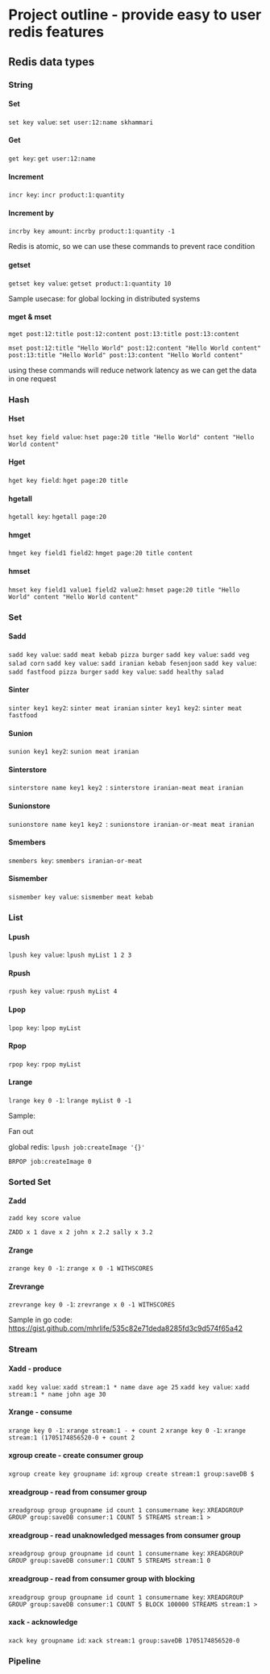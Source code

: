 # Project outline - provide easy to user redis features

## Redis data types

### String
#### Set
`set key value`: `set user:12:name skhammari`
#### Get
`get key`: `get user:12:name`

#### Increment
`incr key`: `incr product:1:quantity`
#### Increment by
`incrby key amount`: `incrby product:1:quantity -1`

Redis is atomic, so we can use these commands to prevent race condition

#### getset
`getset key value`: `getset product:1:quantity 10`

Sample usecase: for global locking in distributed systems

#### mget & mset
`mget post:12:title post:12:content post:13:title post:13:content`

`mset post:12:title "Hello World" post:12:content "Hello World content" post:13:title "Hello World" post:13:content "Hello World content"`

using these commands will reduce network latency as we can get the data in one request

### Hash

#### Hset
`hset key field value`: `hset page:20 title "Hello World" content "Hello World content"`
#### Hget
`hget key field`: `hget page:20 title`
#### hgetall
`hgetall key`: `hgetall page:20`
#### hmget
`hmget key field1 field2`: `hmget page:20 title content`
#### hmset
`hmset key field1 value1 field2 value2`: `hmset page:20 title "Hello World" content "Hello World content"`

### Set

#### Sadd
`sadd key value`: `sadd meat kebab pizza burger`
`sadd key value`: `sadd veg salad corn`
`sadd key value`: `sadd iranian kebab fesenjoon`
`sadd key value`: `sadd fastfood pizza burger`
`sadd key value`: `sadd healthy salad`
#### Sinter
`sinter key1 key2`: `sinter meat iranian`
`sinter key1 key2`: `sinter meat fastfood`
#### Sunion
`sunion key1 key2`: `sunion meat iranian`

#### Sinterstore
`sinterstore name key1 key2 `: `sinterstore iranian-meat meat iranian`

#### Sunionstore
`sunionstore name key1 key2 `: `sunionstore iranian-or-meat meat iranian`

#### Smembers
`smembers key`: `smembers iranian-or-meat`

#### Sismember
`sismember key value`: `sismember meat kebab`

### List

#### Lpush
`lpush key value`: `lpush myList 1 2 3`

#### Rpush
`rpush key value`: `rpush myList 4`

#### Lpop
`lpop key`: `lpop myList`

#### Rpop
`rpop key`: `rpop myList`

#### Lrange
`lrange key 0 -1`: `lrange myList 0 -1`

Sample:

Fan out

global redis: `lpush job:createImage '{}'`
```redis
BRPOP job:createImage 0
```

### Sorted Set

#### Zadd
`zadd key score value`

```redis
ZADD x 1 dave x 2 john x 2.2 sally x 3.2
```

#### Zrange
`zrange key 0 -1`: `zrange x 0 -1 WITHSCORES`

#### Zrevrange
`zrevrange key 0 -1`: `zrevrange x 0 -1 WITHSCORES`

Sample in go code:
https://gist.github.com/mhrlife/535c82e71deda8285fd3c9d574f65a42

### Stream

#### Xadd - produce
`xadd key value`: `xadd stream:1 * name dave age 25`
`xadd key value`: `xadd stream:1 * name john age 30`

#### Xrange - consume
`xrange key 0 -1`: `xrange stream:1 - + count 2`
`xrange key 0 -1`: `xrange stream:1 (1705174856520-0 + count 2`

#### xgroup create - create consumer group
`xgroup create key groupname id`: `xgroup create stream:1 group:saveDB $`

#### xreadgroup - read from consumer group
`xreadgroup group groupname id count 1 consumername key`: `XREADGROUP GROUP group:saveDB consumer:1 COUNT 5 STREAMS stream:1 >`

#### xreadgroup - read unaknowledged messages from consumer group
`xreadgroup group groupname id count 1 consumername key`: `XREADGROUP GROUP group:saveDB consumer:1 COUNT 5 STREAMS stream:1 0`

#### xreadgroup - read from consumer group with blocking
`xreadgroup group groupname id count 1 consumername key`: `XREADGROUP GROUP group:saveDB consumer:1 COUNT 5 BLOCK 100000 STREAMS stream:1 >`

#### xack - acknowledge
`xack key groupname id`: `xack stream:1 group:saveDB 1705174856520-0`

### Pipeline

